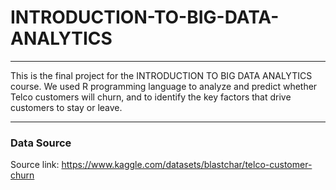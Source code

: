 # INTRODUCTION-TO-BIG-DATA-ANALYTICS

---

This is the final project for the INTRODUCTION TO BIG DATA ANALYTICS course. We used R programming language to analyze and predict whether Telco customers will churn, and to identify the key factors that drive customers to stay or leave.

---
### Data Source
Source link: https://www.kaggle.com/datasets/blastchar/telco-customer-churn

